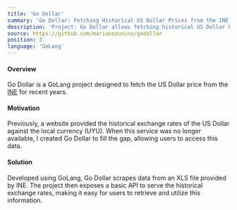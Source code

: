 ```yaml
---
title: 'Go Dollar'
summary: 'Go Dollar: Fetching Historical US Dollar Prices from the INE'
description: 'Project: Go Dollar allows fetching historical US Dollar Prices from the INE'
source: https://github.com/marianozunino/godollar
position: 3
language: 'GoLang'
---
```


#### Overview

Go Dollar is a GoLang project designed to fetch the US Dollar price from the [INE](https://www.gub.uy/instituto-nacional-estadistica/) for recent years.

#### Motivation

Previously, a website provided the historical exchange rates of the US Dollar against the local currency (UYU).
When this service was no longer available, I created Go Dollar to fill the gap, allowing users to access this data.

#### Solution

Developed using GoLang, Go Dollar scrapes data from an XLS file provided by INE.
The project then exposes a basic API to serve the historical exchange rates, making it easy for users to retrieve and utilize this information.
